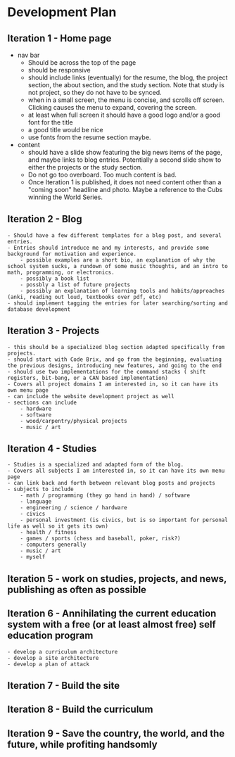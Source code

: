 Development Plan
===

Iteration 1 - Home page
---
- nav bar
	- Should be across the top of the page
	- should be responsive
	- should include links (eventually) for the resume, the blog, the project section, the about section, and the study section.  Note that study is not project, so they do not have to be synced.
	- when in a small screen, the menu is concise, and scrolls off screen.  Clicking causes the menu to expand, covering the screen.
	- at least when full screen it should have a good logo and/or a good font for the title
	- a good title would be nice
	- use fonts from the resume section maybe.  
- content
	- should have a slide show featuring the big news items of the page, and maybe links to blog entries.  Potentially a second slide show to either the projects or the study section. 
	- Do not go too overboard.  Too much content is bad.  
	- Once Iteration 1 is published, it does not need content other than a "coming soon" headline and photo.  Maybe a reference to the Cubs winning the World Series.

Iteration 2 - Blog
---
	- Should have a few different templates for a blog post, and several entries.  
	- Entries should introduce me and my interests, and provide some background for motivation and experience.
		- possible examples are a short bio, an explanation of why the school system sucks, a rundown of some music thoughts, and an intro to math, programming, or electronics.
		- possibly a book list
		- possbly a list of future projects
		- possibly an explanation of learning tools and habits/approaches (anki, reading out loud, textbooks over pdf, etc)
	- should implement tagging the entries for later searching/sorting and database development

Iteration 3 - Projects
---
	- this should be a specialized blog section adapted specifically from projects.  
	- should start with Code Brix, and go from the beginning, evaluating the previous designs, introducing new features, and going to the end
	- should use two implementations for the command stacks ( shift registers, bit-bang, or a CAN based implementation)
	- Covers all project domains I am interested in, so it can have its own menu page
	- can include the website development project as well 
	- sections can include
		- hardware
		- software
		- wood/carpentry/physical projects
		- music / art

Iteration 4 - Studies
---
	- Studies is a specialized and adapted form of the blog.  
	- Covers all subjects I am interested in, so it can have its own menu page
	- can link back and forth between relevant blog posts and projects
	- subjects to include
		- math / programming (they go hand in hand) / software
		- language
		- engineering / science / hardware
		- civics
		- personal investment (is civics, but is so important for personal life as well so it gets its own)
		- health / fitness 
		- games / sports (chess and baseball, poker, risk?)
		- computers generally
		- music / art
		- myself

Iteration 5 - work on studies, projects, and news, publishing as often as possible
---

Iteration 6 - Annihilating the current education system with a free (or at least almost free) self education program
---
	- develop a curriculum architecture
	- develop a site architecture
	- develop a plan of attack

Iteration 7 - Build the site
---

Iteration 8 - Build the curriculum
---

Iteration 9 - Save the country, the world, and the future, while profiting handsomly
---
